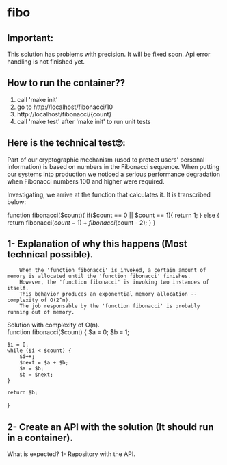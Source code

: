 # fibo

## Important:
This solution has problems with precision. It will be fixed soon.
Api error handling is not finished yet.

## How to run the container??

1. call 'make init'
2. go to http://localhost/fibonacci/10
3. http://localhost/fibonacci/{count}
4. call 'make test' after 'make init' to run unit tests

## Here is the technical test🤓:
Part of our cryptographic mechanism (used to protect users' personal information)
is based on numbers in the Fibonacci sequence.
When putting our systems into production we noticed a serious
performance degradation when Fibonacci numbers 100 and higher were required.

Investigating, we arrive at the function that calculates it. It is transcribed below:

function fibonacci($count){
	if($count == 0 || $count == 1){
		return 1;
	} else {
		return fibonacci($count - 1) + fibonacci($count - 2);
	}
}

## 1- Explanation of why this happens (Most technical possible).
		
		When the 'function fibonacci' is invoked, a certain amount of memory is allocated until the 'function fibonacci' finishes.
		However, the 'function fibonacci' is invoking two instances of itself.
		This behavior produces an exponential memory allocation -- complexity of O(2^n).
		The job responsable by the 'function fibonacci' is probably running out of memory.  


Solution with complexity of O(n).	
function fibonacci($count) {
	$a = 0;
	$b = 1;

	$i = 0;
	while ($i < $count) {
	    $i++;
	    $next = $a + $b;
	    $a = $b;
	    $b = $next;
	}
	
	return $b;
}
		
	
## 2- Create an API with the solution (It should run in a container).
What is expected?
	1- Repository with the API.